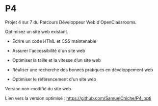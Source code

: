 # P4

Projet 4 sur 7 du Parcours Développeur Web d'OpenClassrooms.

Optimisez un site web existant.

- Écrire un code HTML et CSS maintenable

- Assurer l'accessibilité d'un site web

- Optimiser la taille et la vitesse d’un site web

- Réaliser une recherche des bonnes pratiques en développement web

- Optimiser le référencement d'un site web

Version non-modifié du site web.

Lien vers la version optimisé : https://github.com/SamuelChiche/P4_opti
